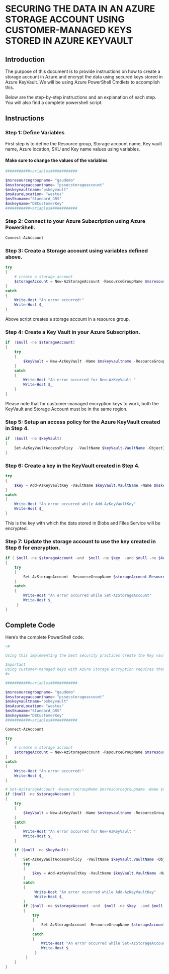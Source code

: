 SECURING THE DATA IN AN AZURE STORAGE ACCOUNT USING CUSTOMER-MANAGED KEYS STORED IN AZURE KEYVAULT
==================================================================================================

Introduction
------------

The purpose of this document is to provide instructions on how to create a storage account in Azure and encrypt the data using secured keys stored in Azure KeyVault. 
We will be using Azure PowerShell Cmdlets to accomplish this.

Below are the step-by-step instructions and an explanation of each step. You will also find a complete powershell script.

Instructions
------------

### Step 1: Define Variables

First step is to define the Resource group, Storage account name, Key vault
name, Azure location, SKU and Key name values using variables.

#### Make sure to change the values of the variables

~~~~~~~~~~~~~~~~~~~~~~~~~~~~~~~~~~~~~~~~~~~~~~~~~~~~~~~~~~~~~~~~~~~~~ powershell
###########variables############

$msresourcegroupname= "gaudemo"
$msstorageaccountname= "pssecstorageaccount"
$mskeyvaultname="pskeyvault"
$msAzureLocation= "westus"
$msSkuname="Standard_GRS"
$mskeyname="DBCustomerKey"
###########variables############
~~~~~~~~~~~~~~~~~~~~~~~~~~~~~~~~~~~~~~~~~~~~~~~~~~~~~~~~~~~~~~~~~~~~~~~~~~~~~~~~

### Step 2: Connect to your Azure Subscription using Azure PowerShell.

~~~~~~~~~~~~~~~~~~~~~~~~~~~~~~~~~~~~~~~~~~~~~~~~~~~~~~~~~~~~~~~~~~~~~ powershell
Connect-AzAccount
~~~~~~~~~~~~~~~~~~~~~~~~~~~~~~~~~~~~~~~~~~~~~~~~~~~~~~~~~~~~~~~~~~~~~~~~~~~~~~~~

### Step 3: Create a Storage account using variables defined above.

~~~~~~~~~~~~~~~~~~~~~~~~~~~~~~~~~~~~~~~~~~~~~~~~~~~~~~~~~~~~~~~~~~~~~ powershell
try
{
    # create a storage account       
    $storageAccount = New-AzStorageAccount -ResourceGroupName $msresourcegroupname -AccountName $msstorageaccountname -Location $msAzureLocation -SkuName $msSkuname -AssignIdentity
}
catch
{
    Write-Host "An error occurred:"
    Write-Host $_
}
~~~~~~~~~~~~~~~~~~~~~~~~~~~~~~~~~~~~~~~~~~~~~~~~~~~~~~~~~~~~~~~~~~~~~~~~~~~~~~~~

Above script creates a storage account in a resource group.

### Step 4: Create a Key Vault in your Azure Subscription.

~~~~~~~~~~~~~~~~~~~~~~~~~~~~~~~~~~~~~~~~~~~~~~~~~~~~~~~~~~~~~~~~~~~~~ powershell
if  ($null -ne $storageAccount)
{
    try
    {    
        $keyVault = New-AzKeyVault -Name $mskeyvaultname -ResourceGroupName $msresourcegroupname -Location $msAzureLocation -EnableSoftDelete -EnablePurgeProtection
    }
    catch
    {
        Write-Host "An error occurred for New-AzKeyVault "
        Write-Host $_
    }
}
~~~~~~~~~~~~~~~~~~~~~~~~~~~~~~~~~~~~~~~~~~~~~~~~~~~~~~~~~~~~~~~~~~~~~~~~~~~~~~~~

Please note that for customer-managed encryption keys to work, both the KeyVault
and Storage Account must be in the same region.

### Step 5: Setup an access policy for the Azure KeyVault created in Step 4.

~~~~~~~~~~~~~~~~~~~~~~~~~~~~~~~~~~~~~~~~~~~~~~~~~~~~~~~~~~~~~~~~~~~~~ powershell
if  ($null -ne $keyVault)
{
    Set-AzKeyVaultAccessPolicy  -VaultName $keyVault.VaultName -ObjectId $storageAccount.Identity.PrincipalId -PermissionsToKeys wrapkey,unwrapkey,get,recover
}
~~~~~~~~~~~~~~~~~~~~~~~~~~~~~~~~~~~~~~~~~~~~~~~~~~~~~~~~~~~~~~~~~~~~~~~~~~~~~~~~

### Step 6: Create a key in the KeyVault created in Step 4.

~~~~~~~~~~~~~~~~~~~~~~~~~~~~~~~~~~~~~~~~~~~~~~~~~~~~~~~~~~~~~~~~~~~~~ powershell
try
{
    $key = Add-AzKeyVaultKey -VaultName $keyVault.VaultName -Name $mskeyname -Destination 'Software'
}
catch
{
    Write-Host "An error occurred while Add-AzKeyVaultKey"
    Write-Host $_
}
~~~~~~~~~~~~~~~~~~~~~~~~~~~~~~~~~~~~~~~~~~~~~~~~~~~~~~~~~~~~~~~~~~~~~~~~~~~~~~~~

This is the key with which the data stored in Blobs and Files Service will be
encrypted.

### Step 7: Update the storage account to use the key created in Step 6 for encryption.

~~~~~~~~~~~~~~~~~~~~~~~~~~~~~~~~~~~~~~~~~~~~~~~~~~~~~~~~~~~~~~~~~~~~~ powershell
if ( $null -ne $storageAccount -and  $null -ne $key  -and $null -ne $keyVault)
{
    try
    {
        Set-AzStorageAccount -ResourceGroupName $storageAccount.ResourceGroupName -AccountName $storageAccount.StorageAccountName -KeyvaultEncryption -KeyName $key.Name -KeyVersion $key.Version -KeyVaultUri $keyVault.VaultUri
    }
    catch
    {
        Write-Host "An error occurred while Set-AzStorageAccount"
        Write-Host $_
     }
}
~~~~~~~~~~~~~~~~~~~~~~~~~~~~~~~~~~~~~~~~~~~~~~~~~~~~~~~~~~~~~~~~~~~~~~~~~~~~~~~~

Complete Code
-------------

Here’s the complete PowerShell code.

~~~~~~~~~~~~~~~~~~~~~~~~~~~~~~~~~~~~~~~~~~~~~~~~~~~~~~~~~~~~~~~~~~~~~ powershell
<#

Using this implementing the best security practices create the Key vault based Storage account to keep the data at rest encrypted using customer key

Important
Using customer-managed keys with Azure Storage encryption requires that two properties be set on the key vault, Soft Delete and Do Not Purge. These properties are not enabled by default. To enable these properties, use either PowerShell or Azure CLI. Only RSA keys and key size 2048 are supported.
#>

###########variables############

$msresourcegroupname= "gaudemo"
$msstorageaccountname= "pssecstorageaccount"
$mskeyvaultname="pskeyvault"
$msAzureLocation= "westus"
$msSkuname="Standard_GRS"
$mskeyname="DBCustomerKey"
###########variables############

Connect-AzAccount

try
{
    # create a storage account       
    $storageAccount = New-AzStorageAccount -ResourceGroupName $msresourcegroupname -AccountName $msstorageaccountname -Location $msAzureLocation -SkuName $msSkuname -AssignIdentity
}
catch
{
    Write-Host "An error occurred:"
    Write-Host $_
}

# Set-AzStorageAccount -ResourceGroupName $msresourcegroupname -Name $msstorageaccountname
if ($null -ne $storageAccount )
{
    try
    {    
        $keyVault = New-AzKeyVault -Name $mskeyvaultname -ResourceGroupName $msresourcegroupname -Location $msAzureLocation -EnableSoftDelete -EnablePurgeProtection
    }
    catch
    {
        Write-Host "An error occurred for New-AzKeyVault "
        Write-Host $_
    }

    if ($null -ne $keyVault)
    {
        Set-AzKeyVaultAccessPolicy  -VaultName $keyVault.VaultName -ObjectId $storageAccount.Identity.PrincipalId -PermissionsToKeys wrapkey,unwrapkey,get,recover
        try
        {
            $key = Add-AzKeyVaultKey -VaultName $keyVault.VaultName -Name $mskeyname -Destination 'Software'
        }
        catch
        {
             Write-Host "An error occurred while Add-AzKeyVaultKey"
             Write-Host $_
        }
        if ($null -ne $storageAccount -and  $null -ne $key  -and $null -ne $keyVault)
        {
            try
            {
                Set-AzStorageAccount -ResourceGroupName $storageAccount.ResourceGroupName -AccountName $storageAccount.StorageAccountName -KeyvaultEncryption -KeyName $key.Name -KeyVersion $key.Version -KeyVaultUri $keyVault.VaultUri
            }
            catch
            {
                Write-Host "An error occurred while Set-AzStorageAccount"
                Write-Host $_
             }
         }
    }
}
~~~~~~~~~~~~~~~~~~~~~~~~~~~~~~~~~~~~~~~~~~~~~~~~~~~~~~~~~~~~~~~~~~~~~~~~~~~~~~~~
